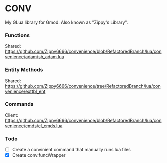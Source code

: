 # CONV
My GLua library for Gmod. Also known as "Zippy's Library".

### Functions
Shared: https://github.com/Zippy6666/convenience/blob/RefactoredBranch/lua/convenience/adam/sh_adam.lua

### Entity Methods
Shared: https://github.com/Zippy6666/convenience/tree/RefactoredBranch/lua/convenience/exttbl_ent

### Commands
Client: https://github.com/Zippy6666/convenience/blob/RefactoredBranch/lua/convenience/cmds/cl_cmds.lua

### Todo
- [ ] Create a convinient command that manually runs lua files
- [x] Create conv.funcWrapper
